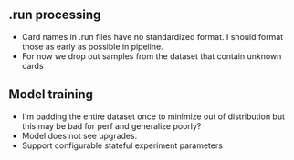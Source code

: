 ## .run processing

- Card names in .run files have no standardized format. I should format those as early as possible in pipeline.
- For now we drop out samples from the dataset that contain unknown cards

## Model training

- I'm padding the entire dataset once to minimize out of distribution but this may be bad for perf and generalize poorly?
- Model does not see upgrades.
- Support configurable stateful experiment parameters
